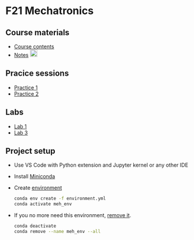 # F21 Mechatronics

## Course materials
* [Course contents](https://drive.google.com/drive/folders/1jvaX4728RUxYK87qeHAE-wL5XvKOiCy7?usp=sharing)
* [Notes](https://www.mathcha.io/editor/PvKygIZ1t7ktL6s19d5J4t9d4dn2te51PQwiG33z72) <img src="https://cdn.mathcha.io/resources/logo.png" width="20" title="hover text">

## Pracice sessions
* [Practice 1](./Practice1/description.md)
* [Practice 2](./Practice2/description.md)

## Labs
* [Lab 1](https://docs.google.com/document/d/1H_x43jtRdDb8KlqmzQVdB9cQMF99L1PAsXdNr_ToPM0/edit?usp=sharing)
* [Lab 3](./Lab3/description.md)

## Project setup
* Use VS Code with Python extension and Jupyter kernel or any other IDE

* Install [Miniconda](https://conda.io/en/latest/miniconda.html)

* Create [environment](https://docs.conda.io/projects/conda/en/latest/user-guide/tasks/manage-environments.html#creating-an-environment-from-an-environment-yml-file)
    ```sh
    conda env create -f environment.yml
    conda activate meh_env
    ```

* If you no more need this environment, [remove it](https://docs.conda.io/projects/conda/en/latest/user-guide/tasks/manage-environments.html#removing-an-environment).
    ```sh
    conda deactivate
    conda remove --name meh_env --all
    ```
